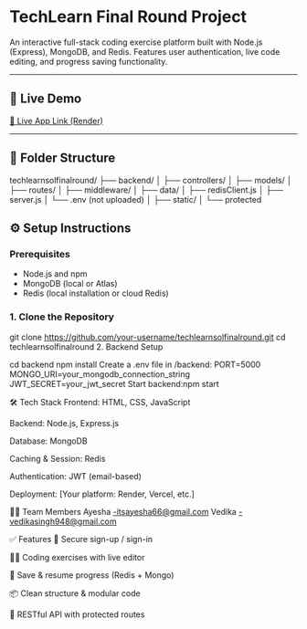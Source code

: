 # TechLearn Final Round Project

An interactive full-stack coding exercise platform built with Node.js (Express), MongoDB, and Redis. Features user authentication, live code editing, and progress saving functionality.

---

## 🚀 Live Demo

[🔗 Live App Link (Render)]([https://your-live-deployment-link.com](https://techlearnsolfinalround.onrender.com))

---

## 📁 Folder Structure

techlearnsolfinalround/
├── backend/
│ ├── controllers/
│ ├── models/
│ ├── routes/
│ ├── middleware/
│ ├── data/
│ ├── redisClient.js
│ ├── server.js
│ └── .env (not uploaded)
│ ├── static/
│ └── protected


## ⚙️ Setup Instructions

### Prerequisites
- Node.js and npm
- MongoDB (local or Atlas)
- Redis (local installation or cloud Redis)

### 1. Clone the Repository


git clone https://github.com/your-username/techlearnsolfinalround.git
cd techlearnsolfinalround
2. Backend Setup

cd backend
npm install
Create a .env file in /backend:
PORT=5000
MONGO_URI=your_mongodb_connection_string
JWT_SECRET=your_jwt_secret
Start backend:npm start

🛠 Tech Stack
Frontend: HTML, CSS, JavaScript

Backend: Node.js, Express.js

Database: MongoDB

Caching & Session: Redis

Authentication: JWT (email-based)

Deployment: [Your platform: Render, Vercel, etc.]

👨‍💻 Team Members
Ayesha -itsayesha66@gmail.com
Vedika -vedikasingh948@gmail.com

✅ Features
🔐 Secure sign-up / sign-in

🧑‍💻 Coding exercises with live editor

💾 Save & resume progress (Redis + Mongo)

📦 Clean structure & modular code

📡 RESTful API with protected routes
